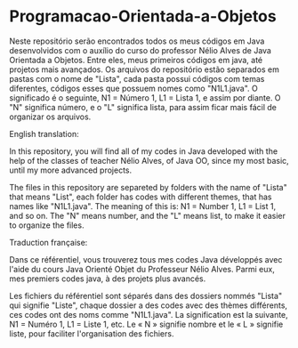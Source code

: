 # Programacao-Orientada-a-Objetos
Neste repositório serão encontrados todos os meus códigos em Java desenvolvidos com o auxílio do curso do professor Nélio Alves de Java Orientada a Objetos. Entre eles, meus primeiros códigos em java, até projetos mais avançados.
Os arquivos do repositório estão separados em pastas com o nome de "Lista", cada pasta possui códigos com temas diferentes, códigos esses que possuem nomes como "N1L1.java". O significado é o seguinte, N1 = Número 1, L1 = Lista 1, e assim por diante. O "N" significa número, e o "L" significa lista, para assim ficar mais fácil de organizar os arquivos.

English translation:

In this repository, you will find all of my codes in Java developed with the help of the classes of teacher Nélio Alves, of Java OO, since my most basic, until my more advanced projects.

The files in this repository are separeted by folders with the name of "Lista" that means "List", each folder has codes with different themes, that has names like "N1L1.java". The meaning of this is: N1 = Number 1, L1 = List 1, and so on. The "N" means number, and the "L" means list, to make it easier to organize the files.

Traduction française:

Dans ce référentiel, vous trouverez tous mes codes Java développés avec l'aide du cours Java Orienté Objet du Professeur Nélio Alves. Parmi eux, mes premiers codes java, à des projets plus avancés.

Les fichiers du référentiel sont séparés dans des dossiers nommés "Lista" qui signifie "Liste", chaque dossier a des codes avec des thèmes différents, ces codes ont des noms comme "N1L1.java". La signification est la suivante, N1 = Numéro 1, L1 = Liste 1, etc. Le « N » signifie nombre et le « L » signifie liste, pour faciliter l'organisation des fichiers.
